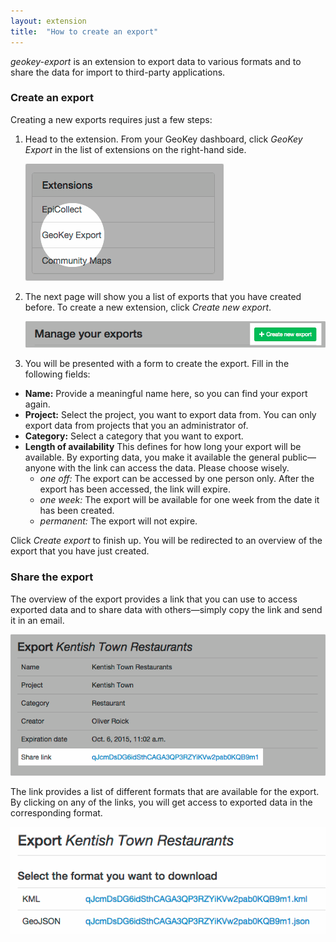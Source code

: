 ```yaml
---
layout: extension
title:  "How to create an export"
---
```


_geokey-export_ is an extension to export data to various formats and to share the data for import to third-party applications.

### Create an export

Creating a new exports requires just a few steps:

1. Head to the extension. From your GeoKey dashboard, click _GeoKey Export_ in the list of extensions on the right-hand side.

    ![Click GeoKey Export](img/export-01.png)

2. The next page will show you a list of exports that you have created before. To create a new extension, click _Create new export_.

    ![Click create new export](img/export-02.png)

3. You will be presented with a form to create the export. Fill in the following fields:

  - **Name:** Provide a meaningful name here, so you can find your export again.
  - **Project:** Select the project, you want to export data from. You can only export data from projects that you an administrator of.
  - **Category:** Select a category that you want to export.
  - **Length of availability** This defines for how long your export will be available. By exporting data, you make it available the general public—anyone with the link can access the data. Please choose wisely.
    - _one off:_ The export can be accessed by one person only. After the export has been accessed, the link will expire.
    - _one week:_ The export will be available for one week from the date it has been created.
    - _permanent:_ The export will not expire.

Click _Create export_ to finish up. You will be redirected to an overview of the export that you have just created.

### Share the export

The overview of the export provides a link that you can use to access exported data and to share data with others—simply copy the link and send it in an email.

![Link to the export](img/export-03.png)

The link provides a list of different formats that are available for the export. By clicking on any of the links, you will get access to exported data in the corresponding format.

![Select the data format](img/export-04.png)
